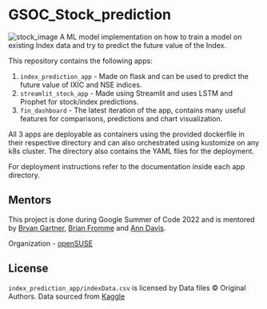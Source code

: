 # GSOC_Stock_prediction
![stock_image](https://www.umpindex.com/images/UMPI-Stock-Market-Projection-Software.png)
A ML model implementation on how to train a model on existing Index data and try to predict the future value of the Index.

This repository contains the following apps:
1. `index_prediction_app` - Made on flask and can be used to predict the future value of IXIC and NSE indices.
2. `streamlit_stock_app` - Made using Streamlit and uses LSTM and Prophet for stock/index predictions.
3. `fin_dashboard` - The latest iteration of the app, contains many useful features for comparisons, predictions and chart visualization.

All 3 apps are deployable as containers using the provided dockerfile in their respective directory and can also orchestrated using kustomize on any k8s cluster. The directory also contains the YAML files for the deployment.

For deployment instructions refer to the documentation inside each app directory.

 ## Mentors
 This project is done during Google Summer of Code 2022 and is mentored by [Bryan Gartner](https://github.com/bwgartner), [Brian Fromme](https://github.com/mrjazzcat) and [Ann Davis](https://github.com/andavissuse).
 
 Organization - [openSUSE](https://www.opensuse.org/)
## License
 `index_prediction_app/indexData.csv` is licensed by Data files © Original Authors. Data sourced from [Kaggle](https://www.kaggle.com/datasets/mattiuzc/stock-exchange-data)